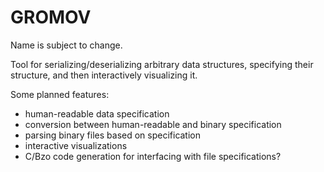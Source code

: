 # GROMOV

Name is subject to change.

Tool for serializing/deserializing arbitrary data structures, specifying their structure, and then interactively visualizing it.


Some planned features:
* human-readable data specification
* conversion between human-readable and binary specification
* parsing binary files based on specification
* interactive visualizations
* C/Bzo code generation for interfacing with file specifications?


